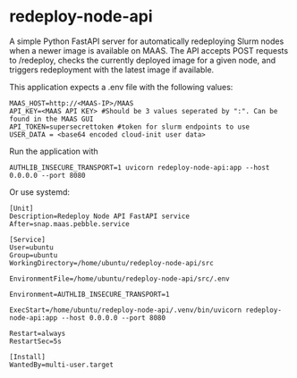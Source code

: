 # redeploy-node-api
A simple Python FastAPI server for automatically redeploying Slurm nodes when a newer image is available on MAAS. The API accepts POST requests to /redeploy, checks the currently deployed image for a given node, and triggers redeployment with the latest image if available.


This application expects a .env file with the following values:
```
MAAS_HOST=http://<MAAS-IP>/MAAS
API_KEY=<MAAS API KEY> #Should be 3 values seperated by ":". Can be found in the MAAS GUI
API_TOKEN=supersecrettoken #token for slurm endpoints to use 
USER_DATA = <base64 encoded cloud-init user data>
```

Run the application with
```
AUTHLIB_INSECURE_TRANSPORT=1 uvicorn redeploy-node-api:app --host 0.0.0.0 --port 8080
```

Or use systemd:
```
[Unit]
Description=Redeploy Node API FastAPI service
After=snap.maas.pebble.service

[Service]
User=ubuntu
Group=ubuntu
WorkingDirectory=/home/ubuntu/redeploy-node-api/src

EnvironmentFile=/home/ubuntu/redeploy-node-api/src/.env

Environment=AUTHLIB_INSECURE_TRANSPORT=1

ExecStart=/home/ubuntu/redeploy-node-api/.venv/bin/uvicorn redeploy-node-api:app --host 0.0.0.0 --port 8080

Restart=always
RestartSec=5s

[Install]
WantedBy=multi-user.target

```